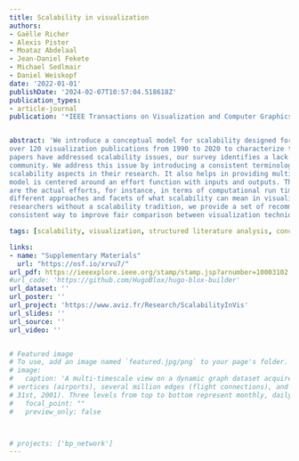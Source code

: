 ```yaml
---
title: Scalability in visualization
authors:
- Gaëlle Richer
- Alexis Pister
- Moataz Abdelaal
- Jean-Daniel Fekete
- Michael Sedlmair
- Daniel Weiskopf
date: '2022-01-01'
publishDate: '2024-02-07T10:57:04.518618Z'
publication_types:
- article-journal
publication: '*IEEE Transactions on Visualization and Computer Graphics*'


abstract: 'We introduce a conceptual model for scalability designed for visualization research. With this model, we systematically analyze
over 120 visualization publications from 1990 to 2020 to characterize the different notions of scalability in these works. While many
papers have addressed scalability issues, our survey identifies a lack of consistency in the use of the term in the visualization research
community. We address this issue by introducing a consistent terminology meant to help visualization researchers better characterize the
scalability aspects in their research. It also helps in providing multiple methods for supporting the claim that a work is “scalable.” Our
model is centered around an effort function with inputs and outputs. The inputs are the problem size and resources, whereas the outputs
are the actual efforts, for instance, in terms of computational run time or visual clutter. We select representative examples to illustrate
different approaches and facets of what scalability can mean in visualization literature. Finally, targeting the diverse crowd of visualization
researchers without a scalability tradition, we provide a set of recommendations for how scalability can be presented in a clear and
consistent way to improve fair comparison between visualization techniques and systems and foster reproducibility.'

tags: [scalability, visualization, structured literature analysis, conceptual framework]

links:
- name: "Supplementary Materials"
  url: "https://osf.io/xrvu7/"
url_pdf: https://ieeexplore.ieee.org/stamp/stamp.jsp?arnumber=10003102
#url_code: 'https://github.com/HugoBlox/hugo-blox-builder'
url_dataset: ''
url_poster: ''
url_project: 'https://www.aviz.fr/Research/ScalabilityInVis'
url_slides: ''
url_source: ''
url_video: ''


# Featured image
# To use, add an image named `featured.jpg/png` to your page's folder. 
# image:
#   caption: 'A multi-timescale view on a dynamic graph dataset acquired from the US domestic flight database consisting of several hundred
# vertices (airports), several million edges (flight connections), and more than one million time steps (from January 1st, 2000 to December
# 31st, 2001). Three levels from top to bottom represent monthly, daily, and hourly patterns, respectively'
#   focal_point: ""
#   preview_only: false



# projects: ['bp_network']
---
```

